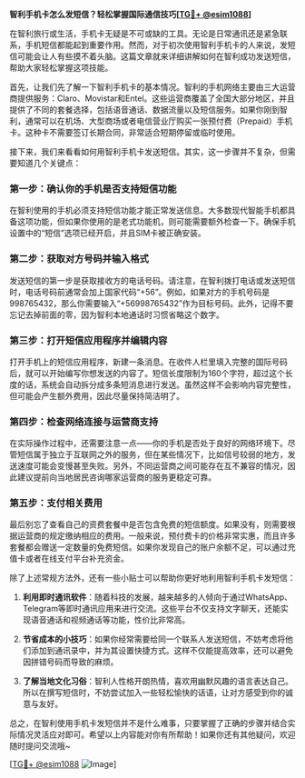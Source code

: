**智利手机卡怎么发短信？轻松掌握国际通信技巧[[TG💪+ @esim1088](https://t.me/s/esim1088)]**

在智利旅行或生活，手机卡无疑是不可或缺的工具。无论是日常通讯还是紧急联系，手机短信都能起到重要作用。然而，对于初次使用智利手机卡的人来说，发短信可能会让人有些摸不着头脑。这篇文章就来详细讲解如何在智利成功发送短信，帮助大家轻松掌握这项技能。

首先，让我们先了解一下智利手机卡的基本情况。智利的手机网络主要由三大运营商提供服务：Claro、Movistar和Entel。这些运营商覆盖了全国大部分地区，并且提供了不同的套餐选择，包括语音通话、数据流量以及短信服务。如果你刚到智利，通常可以在机场、大型商场或者电信营业厅购买一张预付费（Prepaid）手机卡。这种卡不需要签订长期合同，非常适合短期停留或临时使用。

接下来，我们来看看如何用智利手机卡发送短信。其实，这一步骤并不复杂，但需要知道几个关键点：

### 第一步：确认你的手机是否支持短信功能

在智利使用的手机必须支持短信功能才能正常发送信息。大多数现代智能手机都具备这项功能，但如果你使用的是老式功能机，则可能需要额外检查一下。确保手机设置中的“短信”选项已经开启，并且SIM卡被正确安装。

### 第二步：获取对方号码并输入格式

发送短信的第一步是获取接收方的电话号码。请注意，在智利拨打电话或发送短信时，电话号码前通常会加上国家代码“+56”。例如，如果对方的手机号码是998765432，那么你需要输入“+56998765432”作为目标号码。此外，记得不要忘记去掉前面的零，因为智利本地通话时习惯省略这个数字。

### 第三步：打开短信应用程序并编辑内容

打开手机上的短信应用程序，新建一条消息。在收件人栏里填入完整的国际号码后，就可以开始编写你想发送的内容了。短信长度限制为160个字符，超过这个长度的话，系统会自动拆分成多条短消息进行发送。虽然这样不会影响内容完整性，但可能会产生额外费用，因此尽量保持简洁明了。

### 第四步：检查网络连接与运营商支持

在实际操作过程中，还需要注意一点——你的手机是否处于良好的网络环境下。尽管短信属于独立于互联网之外的服务，但在某些情况下，比如信号较弱的地方，发送速度可能会变慢甚至失败。另外，不同运营商之间可能存在互不兼容的情况，因此建议提前向当地居民咨询哪家运营商的服务更稳定可靠。

### 第五步：支付相关费用

最后别忘了查看自己的资费套餐中是否包含免费的短信额度。如果没有，则需要根据运营商的规定缴纳相应的费用。一般来说，预付费卡的价格非常实惠，而且许多套餐都会赠送一定数量的免费短信。如果你发现自己的账户余额不足，可以通过充值卡或者在线支付平台补充资金。

除了上述常规方法外，还有一些小贴士可以帮助你更好地利用智利手机卡发短信：

1. **利用即时通讯软件**：随着科技的发展，越来越多的人倾向于通过WhatsApp、Telegram等即时通讯应用来进行交流。这些平台不仅支持文字聊天，还能实现语音通话和视频通话等功能，性价比非常高。
   
2. **节省成本的小技巧**：如果你经常需要给同一个联系人发送短信，不妨考虑将他们添加到通讯录中，并为其设置快捷方式。这样不仅能提高效率，还可以避免因拼错号码而导致的麻烦。

3. **了解当地文化习俗**：智利人性格开朗热情，喜欢用幽默风趣的语言表达自己。所以在撰写短信时，不妨尝试加入一些轻松愉快的话语，让对方感受到你的诚意与友好。

总之，在智利使用手机卡发短信并不是什么难事，只要掌握了正确的步骤并结合实际情况灵活应对即可。希望以上内容能对你有所帮助！如果你还有其他疑问，欢迎随时提问交流哦~

[[TG💪+ @esim1088](https://t.me/s/esim1088) ![Image](https://i.postimg.cc/4NQfJmqS/Snipaste-2025-05-13-00-14-12.png)]